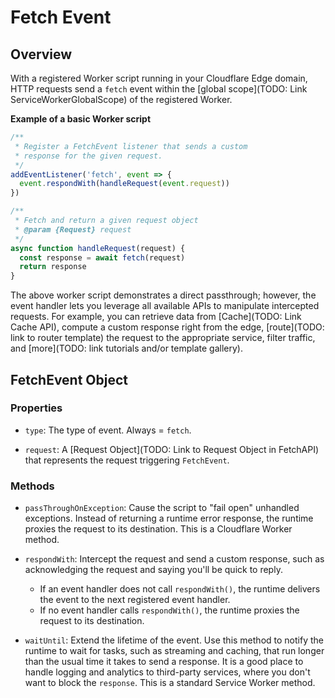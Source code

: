 # Fetch Event

## Overview

With a registered Worker script running in your Cloudflare Edge domain, HTTP requests send a `fetch` event within the [global scope](TODO: Link ServiceWorkerGlobalScope) of the registered Worker. 

**Example of a basic Worker script** 

```javascript
/**
 * Register a FetchEvent listener that sends a custom 
 * response for the given request.
 */
addEventListener('fetch', event => {
  event.respondWith(handleRequest(event.request))
})

/**
 * Fetch and return a given request object
 * @param {Request} request
 */
async function handleRequest(request) {
  const response = await fetch(request)
  return response
}
```

The above worker script demonstrates a direct passthrough; however, the event handler lets you leverage all available APIs to manipulate intercepted requests. For example, you can retrieve data from [Cache](TODO: Link Cache API), compute a custom response right from the edge, [route](TODO: link to router template) the request to the appropriate service, filter traffic, and [more](TODO: link tutorials and/or template gallery).

## FetchEvent Object

### Properties

* `type`: The type of event. Always = `fetch`.

* `request`: A [Request Object](TODO: Link to Request Object in FetchAPI) that represents the request triggering `FetchEvent`.

### Methods


* `passThroughOnException`: Cause the script to "fail open" unhandled exceptions. Instead of returning a runtime error response, the runtime proxies the request to its destination. This is a Cloudflare Worker method.

* `respondWith`: Intercept the request and send a custom response, such as acknowledging the request and saying you'll be quick to reply. 
	* If an event handler does not call `respondWith()`, the runtime delivers the event to the next registered event handler. 
	* If no event handler calls `respondWith()`, the runtime proxies the request to its destination.

* `waitUntil`: Extend the lifetime of the event. Use this method to notify the runtime to wait for tasks, such as streaming and caching, that run longer than the usual time it takes to send a response. It is a good place to handle logging and analytics to third-party services, where you don't want to block the `response`. This is a standard Service Worker method.
